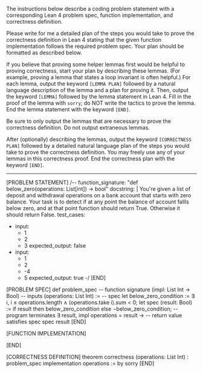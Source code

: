 The instructions below describe a coding problem statement with a corresponding Lean 4 problem spec, function implementation, and correctness definition.

Please write for me a detailed plan of the steps you would take to prove the correctness definition in Lean 4 stating that the given function implementation follows the required problem spec. Your plan should be formatted as described below.

If you believe that proving some helper lemmas first would be helpful to proving correctness, start your plan by describing these lemmas. (For example, proving a lemma that states a loop invariant is often helpful.) For each lemma, output the keyword `[LEMMA PLAN]` followed by a natural language description of the lemma and a plan for proving it. Then, output the keyword `[LEMMA]` followed by the lemma statement in Lean 4. Fill in the proof of the lemma with `sorry`; do NOT write the tactics to prove the lemma. End the lemma statement with the keyword `[END]`.

Be sure to only output the lemmas that are necessary to prove the correctness definition. Do not output extraneous lemmas.

After (optionally) describing the lemmas, output the keyword `[CORRECTNESS PLAN]` followed by a detailed natural language plan of the steps you would take to prove the correctness definition. You may freely use any of your lemmas in this correctness proof. End the correctness plan with the keyword `[END]`.

--------------------------------------------------

[PROBLEM STATEMENT]
/--
function_signature: "def below_zero(operations: List[int]) -> bool"
docstring: |
    You're given a list of deposit and withdrawal operations on a bank account that starts with
    zero balance. Your task is to detect if at any point the balance of account fallls below zero, and
    at that point function should return True. Otherwise it should return False.
test_cases:
  - input:
      - 1
      - 2
      - 3
    expected_output: false
  - input:
      - 1
      - 2
      - -4
      - 5
    expected_output: true
-/
[END]

[PROBLEM SPEC]
def problem_spec
-- function signature
(impl: List Int → Bool)
-- inputs
(operations: List Int) :=
-- spec
let below_zero_condition := ∃ i, i ≤ operations.length ∧
(operations.take i).sum < 0;
let spec (result: Bool) :=
if result then below_zero_condition else ¬below_zero_condition;
-- program terminates
∃ result, impl operations = result →
-- return value satisfies spec
spec result
[END]

[FUNCTION IMPLEMENTATION]

[END]

[CORRECTNESS DEFINITION]
theorem correctness
(operations: List Int)
: problem_spec implementation operations
:= by
sorry
[END]